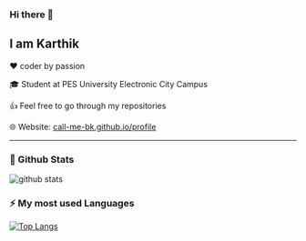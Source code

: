 ### Hi there 👋
## I am Karthik

❤️ coder by passion

🎓 Student at PES University Electronic City Campus

👍 Feel free to go through my repositories

🌐 Website: [call-me-bk.github.io/profile](https://call-me-bk.github.io/profile) 

---
### 🌱 Github Stats
![github stats](https://github-readme-stats.vercel.app/api?username=call-me-bk&count_private=true&show_icons=true&bg_color=315,872929,ffffff&title_color=ffffff&text_color=ffffff&icon_color=ffb300)
### ⚡ My most used Languages 
<!--![github stats](https://github-readme-stats.vercel.app/api?username=call-me-bk&show_icons=true&theme=radical)-->
[![Top Langs](https://github-readme-stats.vercel.app/api/top-langs/?username=call-me-bk&layout=compact)](https://github.com/call-me-bk)

<!--
**call-me-bk/call-e-bk** is a ✨ _special_ ✨ repository because its `README.md` (this file) appears on your GitHub profile.

Here are some ideas to get you started:

- 🔭 I’m currently working on ...
- 🌱 I’m currently learning ...
- 👯 I’m looking to collaborate on ...
- 🤔 I’m looking for help with ...
- 💬 Ask me about ...
- 📫 How to reach me: ...
- 😄 Pronouns: ...
- ⚡ Fun fact: ...
-->
